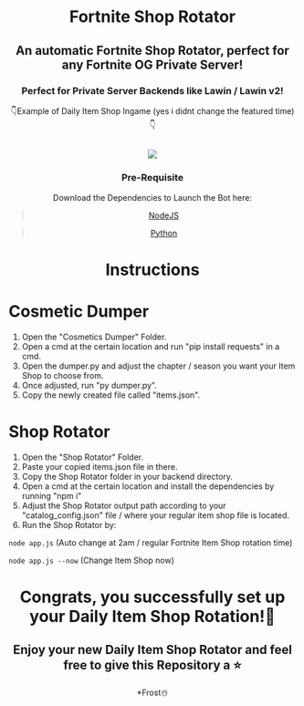 <div align="center">

# Fortnite Shop Rotator

## An automatic Fortnite Shop Rotator, perfect for any Fortnite OG Private Server!

### Perfect for Private Server Backends like Lawin / Lawin v2!

👇Example of Daily Item Shop Ingame (yes i didnt change the featured time)👇

<h2> <img src="https://media.discordapp.net/attachments/1040315775082319942/1040645521754292224/image.png?width=325&height=671"> </h2>
  
  ### Pre-Requisite
  Download the Dependencies to Launch the Bot here:
> [NodeJS](https://nodejs.org/dist/v19.0.1/node-v19.0.1-x64.msi)

> [Python](https://www.python.org/ftp/python/3.11.4/python-3.11.4-amd64.exe)
  
   # Instructions
  
</div>

# Cosmetic Dumper
    
  1. Open the "Cosmetics Dumper" Folder.
  2. Open a cmd at the certain location and run "pip install requests" in a cmd.
  3. Open the dumper.py and adjust the chapter / season you want your Item Shop to choose from.
  4. Once adjusted, run "py dumper.py".
  5. Copy the newly created file called "items.json".

# Shop Rotator
    
  1. Open the "Shop Rotator" Folder.
  2. Paste your copied items.json file in there.
  3. Copy the Shop Rotator folder in your backend directory.
  4. Open a cmd at the certain location and install the dependencies by running "npm i"
  5. Adjust the Shop Rotator output path according to your "catalog_config.json" file / where your regular item shop file is located.
  6. Run the Shop Rotator by:

  ``node app.js`` (Auto change at 2am / regular Fortnite Item Shop rotation time)
  
  ``node app.js --now`` (Change Item Shop now)
  
  <div align="center">
  
  # Congrats, you successfully set up your Daily Item Shop Rotation!🎉
  
 ## Enjoy your new **Daily Item Shop Rotator** and feel free to give this Repository a ⭐

*Frost☃️
